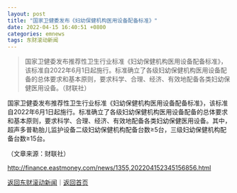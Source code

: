 ```yaml
---
layout: post
title: "国家卫健委发布《妇幼保健机构医用设备配备标准》"
date: 2022-04-15 16:40:51 +0800
categories: emnews
tags: 东财滚动新闻
---
```

> 国家卫健委发布推荐性卫生行业标准《妇幼保健机构医用设备配备标准》，该标准自2022年6月1日起施行。标准确立了各级妇幼保健机构医用设备配备的总体要求和基本原则，要求科学、合理、经济、有效地配备各类妇幼保健医用设备。（财联社）

<p>国家卫健委发布推荐性卫生行业标准《妇幼保健机构医用设备配备标准》，该标准自2022年6月1日起施行。标准确立了各级妇幼保健机构医用设备配备的总体要求和基本原则，要求科学、合理、经济、有效地配备各类妇幼保健医用设备。其中，超声多普勒胎儿监护设备二级妇幼保健机构配备台数≥5台，三级妇幼保健机构配备台数≥15台。</p><p class="em_media">（文章来源：财联社）</p>

<http://finance.eastmoney.com/news/1355,202204152345156856.html>

[返回东财滚动新闻](//finews.withounder.com/emnews/)｜[返回首页](//finews.withounder.com/)
